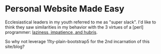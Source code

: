 # Personal Website Made Easy

Ecclesiastical leaders in my youth referred to me as "super slack". I'd like to think they
saw similarities in my behavior with the 3 virtues of a [perl] programmer: [laziness, impatience, and hubris](https://wiki.c2.com/?LazinessImpatienceHubris).

So why not leverage 11ty-plain-bootstrap5 for the 2nd incarnation of this site/blog?

<!--
My first personal website was built with HTML by hand, more specifically, it was in `.shtml`, where each post
was represented as a `.shtml` file, with the main page calling each post as an include. This was a primitive
approach, but it was the beginning of my laziness.

I wrote several simple blogging/journal engines that served me well, if only to perseve memories for myself.

I eventually adoped MovableType, I developed a simple template and MT took care of the rest, comments, layouts
archives, and back-end post management.

Then MT evolved... like any good software project, the template engine became more powerful and robust
(read: confusingly overkill for my needs). I upgraded my site, and realized it would be more work than I wanted to
bring my cool "theme" over to the new version. I tweaked fewer things, the site looked more corporate than personal,
the post administration panels even looked like work. This would significantly reduce my frequency of posting.

Eventually I stopped all together. I moved my blog from `/` to `/blog`, so it would draw less attention. As if I had
many followers...

MT upgrades became more difficult, and I started having compatibility issues between the platform and my cheap-o shared hosting environment.

I exported the site as static HTML and left it to rot in `/blog` for good. I believe my last post was around 2009.

# Present Day

Enter 2023. `JavaScript` rules the web space now. Personal sites that should have and would have been simple HTML sites are now generated by gigabites upon gigabites of JS files in a `node_modules` directory.

My 2nd hosting provider is getting too expensive for what they're offering, and as I consider moving, I get this itch to
start anew. Today may be the last time I touch this. Maybe, maybe not. Time will tell.

# Full Circle

I almost forgot. I'm lazy. I'm done with blogging platforms that save blobs in a database, and metadata in various tables, etc.. etc.. I want easy, lazy markdown files. 11ty gives me this. So I'm kicking the tires on it. Frankly it's still redicilous that this is a node project, but what isn't these days... anyway. I have nothing better to do, so 11/22/22 I'm rolling out a new site.

kinda fitting, for silent11 that it would be published with 11ty, the 2nd iteration of my blog being born on the 22nd day of the 22nd year. ( a stretch, but you know what I mean.) -->

